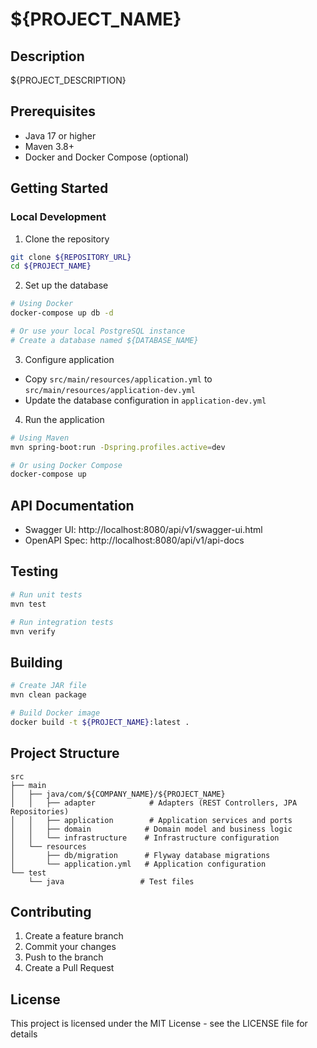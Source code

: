 # ${PROJECT_NAME}

## Description
${PROJECT_DESCRIPTION}

## Prerequisites
- Java 17 or higher
- Maven 3.8+
- Docker and Docker Compose (optional)

## Getting Started

### Local Development
1. Clone the repository
```bash
git clone ${REPOSITORY_URL}
cd ${PROJECT_NAME}
```

2. Set up the database
```bash
# Using Docker
docker-compose up db -d

# Or use your local PostgreSQL instance
# Create a database named ${DATABASE_NAME}
```

3. Configure application
- Copy `src/main/resources/application.yml` to `src/main/resources/application-dev.yml`
- Update the database configuration in `application-dev.yml`

4. Run the application
```bash
# Using Maven
mvn spring-boot:run -Dspring.profiles.active=dev

# Or using Docker Compose
docker-compose up
```

## API Documentation
- Swagger UI: http://localhost:8080/api/v1/swagger-ui.html
- OpenAPI Spec: http://localhost:8080/api/v1/api-docs

## Testing
```bash
# Run unit tests
mvn test

# Run integration tests
mvn verify
```

## Building
```bash
# Create JAR file
mvn clean package

# Build Docker image
docker build -t ${PROJECT_NAME}:latest .
```

## Project Structure
```
src
├── main
│   ├── java/com/${COMPANY_NAME}/${PROJECT_NAME}
│   │   ├── adapter            # Adapters (REST Controllers, JPA Repositories)
│   │   ├── application        # Application services and ports
│   │   ├── domain            # Domain model and business logic
│   │   └── infrastructure    # Infrastructure configuration
│   └── resources
│       ├── db/migration      # Flyway database migrations
│       └── application.yml   # Application configuration
└── test
    └── java                 # Test files
```

## Contributing
1. Create a feature branch
2. Commit your changes
3. Push to the branch
4. Create a Pull Request

## License
This project is licensed under the MIT License - see the LICENSE file for details
